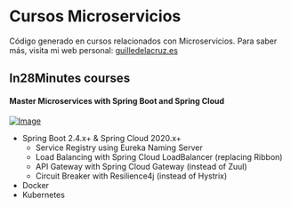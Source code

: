 # Cursos Microservicios
Código generado en cursos relacionados con Microservicios. Para saber más, visita mi web personal:
[guilledelacruz.es](https://guilledelacruz.es)

## In28Minutes courses

#### Master Microservices with Spring Boot and Spring Cloud

[![Image](https://www.springboottutorial.com/images/Course-Master-Microservices-with-Spring-Boot-and-Spring-Cloud.png "Master Microservices with Spring Boot and Spring Cloud")](https://www.udemy.com/course/microservices-with-spring-boot-and-spring-cloud/)

- Spring Boot 2.4.x+ & Spring Cloud 2020.x+
  - Service Registry using Eureka Naming Server
  - Load Balancing with Spring Cloud LoadBalancer (replacing Ribbon)
  - API Gateway with Spring Cloud Gateway (instead of Zuul)
  - Circuit Breaker with Resilience4j (instead of Hystrix)
- Docker
- Kubernetes

